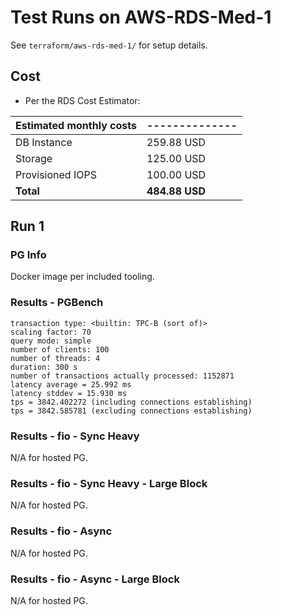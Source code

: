 # Test Runs on AWS-RDS-Med-1 #

See `terraform/aws-rds-med-1/` for setup details.

## Cost ##

- Per the RDS Cost Estimator:

| Estimated **monthly** costs | -------------- |
| ------------------------| ------------------ |
| DB Instance             | 259.88 USD         |
| Storage                 | 125.00 USD         |
| Provisioned IOPS        | 100.00 USD         |
| **Total**               | **484.88 USD**     |

## Run 1 ##

### PG Info ###

Docker image per included tooling.

### Results - PGBench ###

```
transaction type: <builtin: TPC-B (sort of)>
scaling factor: 70
query mode: simple
number of clients: 100
number of threads: 4
duration: 300 s
number of transactions actually processed: 1152871
latency average = 25.992 ms
latency stddev = 15.930 ms
tps = 3842.402272 (including connections establishing)
tps = 3842.585781 (excluding connections establishing)
```

### Results - fio - Sync Heavy ###

N/A for hosted PG.

### Results - fio - Sync Heavy - Large Block ###

N/A for hosted PG.

### Results - fio - Async ###

N/A for hosted PG.

### Results - fio - Async - Large Block ###

N/A for hosted PG.

